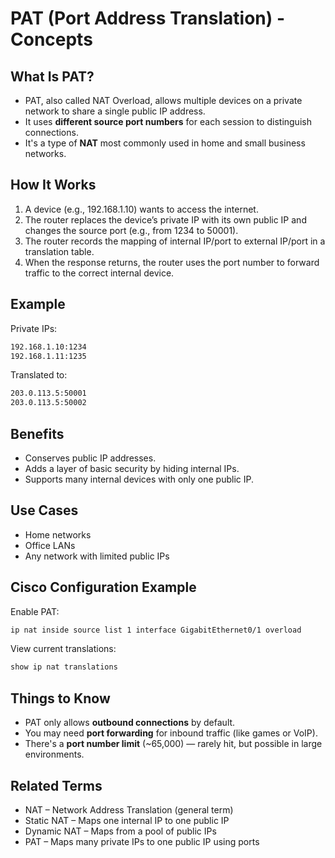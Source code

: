 # PAT (Port Address Translation) - Concepts

## What Is PAT?

- PAT, also called NAT Overload, allows multiple devices on a private network to share a single public IP address.
- It uses **different source port numbers** for each session to distinguish connections.
- It's a type of **NAT** most commonly used in home and small business networks.

## How It Works

1. A device (e.g., 192.168.1.10) wants to access the internet.
2. The router replaces the device’s private IP with its own public IP and changes the source port (e.g., from 1234 to 50001).
3. The router records the mapping of internal IP/port to external IP/port in a translation table.
4. When the response returns, the router uses the port number to forward traffic to the correct internal device.

## Example

Private IPs:
```bash
192.168.1.10:1234
192.168.1.11:1235
```

Translated to:
```bash
203.0.113.5:50001
203.0.113.5:50002
```

## Benefits

- Conserves public IP addresses.
- Adds a layer of basic security by hiding internal IPs.
- Supports many internal devices with only one public IP.

## Use Cases

- Home networks
- Office LANs
- Any network with limited public IPs

## Cisco Configuration Example

Enable PAT:
```bash
ip nat inside source list 1 interface GigabitEthernet0/1 overload
```

View current translations:
```bash
show ip nat translations
```

## Things to Know

- PAT only allows **outbound connections** by default.
- You may need **port forwarding** for inbound traffic (like games or VoIP).
- There's a **port number limit** (~65,000) — rarely hit, but possible in large environments.

## Related Terms

- NAT – Network Address Translation (general term)
- Static NAT – Maps one internal IP to one public IP
- Dynamic NAT – Maps from a pool of public IPs
- PAT – Maps many private IPs to one public IP using ports
